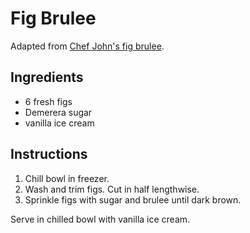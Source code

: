 # Fig Brulee

Adapted from [Chef John's fig brulee](http://foodwishes.blogspot.com/2011/09/fig-brulee-with-burrata-cheese-lets.html).

## Ingredients

- 6 fresh figs
- Demerera sugar
- vanilla ice cream

## Instructions

1. Chill bowl in freezer.
2. Wash and trim figs. Cut in half lengthwise.
3. Sprinkle figs with sugar and brulee until dark brown.

Serve in chilled bowl with vanilla ice cream.
